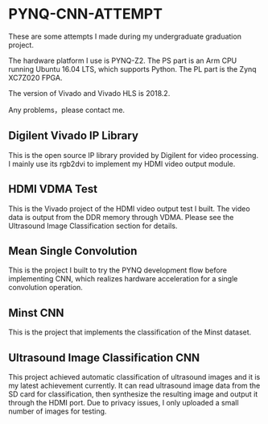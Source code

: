 # PYNQ-CNN-ATTEMPT

These are some attempts I made during my undergraduate graduation project.

The hardware platform I use is PYNQ-Z2.
The PS part is an Arm CPU running Ubuntu 16.04 LTS, which supports Python.
The PL part is the Zynq XC7Z020 FPGA.

The version of Vivado and Vivado HLS is 2018.2.

Any problems，please contact me.

## Digilent Vivado IP Library
This is the open source IP library provided by Digilent for video processing. I mainly use its rgb2dvi to implement my HDMI video output module.

## HDMI VDMA Test
This is the Vivado project of the HDMI video output test I built. The video data is output from the DDR memory through VDMA. Please see the Ultrasound Image Classification section for details.

## Mean Single Convolution
This is the project I built to try the PYNQ development flow before implementing CNN, which realizes hardware acceleration for a single convolution operation.

## Minst CNN
This is the project that implements the classification of the Minst dataset.

## Ultrasound Image Classification CNN
This project achieved automatic classification of ultrasound images and it is my latest achievement currently. It can read ultrasound image data from the SD card for classification, then synthesize the resulting image and output it through the HDMI port. Due to privacy issues, I only uploaded a small number of images for testing.
